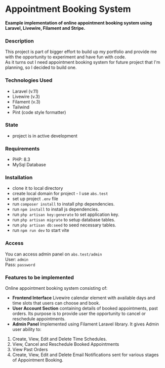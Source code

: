 # Appointment Booking System

**Example implementation of online appointment booking system using Laravel, Livewire, Filament and Stripe.**

### Description

This project is part of bigger effort to build up my portfolio and provide me with the opportunity to experiment and have fun with code.<br>
As it turns out I need appointment booking system for future project that I'm planning, so I decided to build one.

### Technologies Used

- Laravel (v.11)
- Livewire (v.3)
- Filament (v.3)
- Tailwind
- Pint (code style formatter)

### State

 - project is in active development

### Requirements

- PHP: 8.3
- MySql Database

### Installation

- clone it to local directory
- create local domain for project - I use `abs.test`
- set up project `.env` file 
- run `composer install` to install php dependencies.
- run `npm install` to install js dependencies.
- run `php artisan key:generate` to set application key.
- run `php artisan migrate` to setup database tables.
- run `php artisan db:seed` to seed necessary tables.
- run `npm run dev` to start vite

### Access
You can access admin panel on `abs.test/admin`<br>
User: `admin`<br>
Pass: `password`

### Features to be implemented
Online appointment booking system consisting of:

- **Frontend Interface** Livewire calendar element with available days and time slots that users can choose and book.
- **User Account Section** containing details of booked appointments, past orders. Its purpose is to provide user the opportunity to cancel or reschedule appointments.
- **Admin Panel** Implemented using Filament Laravel library. It gives Admin user ability to:
1. Create, View, Edit and Delete Time Schedules.
2. View, Cancel and Reschedule Booked Appointments
3. View Past Orders
4. Create, View, Edit and Delete Email Notifications sent for various stages of Appointment Booking.
